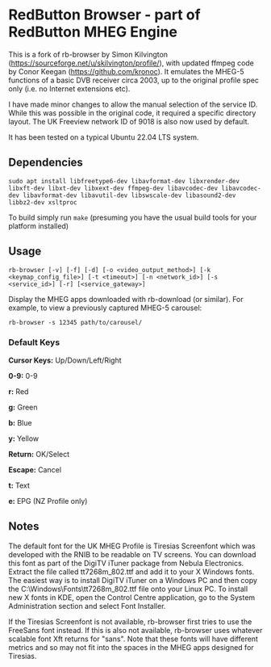 # RedButton Browser - part of RedButton MHEG Engine

This is a fork of rb-browser by Simon Kilvington (https://sourceforge.net/u/skilvington/profile/), with updated ffmpeg code by Conor Keegan (https://github.com/kronoc). It emulates the MHEG-5 functions of a basic DVB receiver circa 2003, up to the original profile spec only (i.e. no Internet extensions etc).

I have made minor changes to allow the manual selection of the service ID. While this was possible in the original code, it required a specific directory layout. The UK Freeview network ID of 9018 is also now used by default.

It has been tested on a typical Ubuntu 22.04 LTS system.

## Dependencies

```sudo apt install libfreetype6-dev libavformat-dev libxrender-dev libxft-dev libxt-dev libxext-dev ffmpeg-dev libavcodec-dev libavcodec-dev libavformat-dev libavutil-dev libswscale-dev libasound2-dev libbz2-dev xsltproc```

To build simply run `make` (presuming you have the usual build tools for your platform installed)

## Usage

`rb-browser [-v] [-f] [-d] [-o <video_output_method>] [-k <keymap_config_file>] [-t <timeout>] [-n <network_id>] [-s <service_id>] [-r] [<service_gateway>]`

Display the MHEG apps downloaded with rb-download (or similar). For example, to view a previously captured MHEG-5 carousel:

`rb-browser -s 12345 path/to/carousel/`

### Default Keys

**Cursor Keys:** Up/Down/Left/Right

**0-9:** 0-9

**r:** Red

**g:** Green

**b:** Blue

**y:** Yellow

**Return:** OK/Select

**Escape:** Cancel

**t:** Text

**e:** EPG (NZ Profile only)

## Notes

The default font for the UK MHEG Profile is Tiresias Screenfont which was developed with the RNIB to be readable on TV screens. You can download this font as part of the DigiTV iTuner package from Nebula Electronics. Extract the file called tt7268m_802.ttf and add it to your X Windows fonts. The easiest way is to install DigiTV iTuner on a Windows PC and then copy the C:\Windows\Fonts\tt7268m_802.ttf file onto your Linux PC. To install new X fonts in KDE, open the Control Centre application, go to the System Administration section and select Font Installer.

If the Tiresias Screenfont is not available, rb-browser first tries to use the FreeSans font instead. If this is also not available, rb-browser uses whatever scalable font Xft returns for "sans". Note that these fonts will have different metrics and so may not fit into the spaces in the MHEG apps designed for Tiresias.
